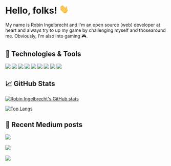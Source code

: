 # Hello, folks! <img src="https://raw.githubusercontent.com/robiningelbrecht/robiningelbrecht/master/wave.gif" width="30px">
 
My name is Robin Ingelbrecht and I'm an open source (web) developer at heart and always try to up my game by challenging myself and thosearound me.
Obviously, I'm also into gaming 🎮.


## :wrench: Technologies & Tools
![](https://img.shields.io/badge/OS-Linux-informational?style=flat&logo=linux&logoColor=white&color=2bbc8a)
![](https://img.shields.io/badge/OS-Macos-informational?style=flat&logo=macos&logoColor=white&color=2bbc8a)
![](https://img.shields.io/badge/Editor-phpstorm-informational?style=flat&logo=phpstorm&logoColor=white&color=2bbc8a)
![](https://img.shields.io/badge/Code-Php-informational?style=flat&logo=php&logoColor=white&color=2bbc8a)
![](https://img.shields.io/badge/Code-Python-informational?style=flat&logo=python&logoColor=white&color=2bbc8a)
![](https://img.shields.io/badge/Code-JavaScript-informational?style=flat&logo=javascript&logoColor=white&color=2bbc8a)
![](https://img.shields.io/badge/Shell-Bash-informational?style=flat&logo=gnu-bash&logoColor=white&color=2bbc8a)
![](https://img.shields.io/badge/Tools-MySQL-informational?style=flat&logo=mysql&logoColor=white&color=2bbc8a)
![](https://img.shields.io/badge/Tools-Docker-informational?style=flat&logo=docker&logoColor=white&color=2bbc8a)

## :chart_with_upwards_trend: GitHub Stats

[![Robin Ingelbrecht's GitHub stats](https://github-readme-stats.vercel.app/api?username=robiningelbrecht&count_private=true)](https://github.com/robiningelbrecht)

[![Top Langs](https://github-readme-stats.vercel.app/api/top-langs/?username=robiningelbrecht&layout=compact)](https://github.com/robiningelbrecht)

## :pencil: Recent Medium posts

<a target="_blank" href="https://github-readme-medium-recent-article.vercel.app/medium/@ingelbrechtrobin/0"><img src="https://github-readme-medium-recent-article.vercel.app/medium/@ingelbrechtrobin/0"> 
 
<a target="_blank" href="https://github-readme-medium-recent-article.vercel.app/medium/@ingelbrechtrobin/1"><img src="https://github-readme-medium-recent-article.vercel.app/medium/@ingelbrechtrobin/1"> 
  
<a target="_blank" href="https://github-readme-medium-recent-article.vercel.app/medium/@ingelbrechtrobin/2"><img src="https://github-readme-medium-recent-article.vercel.app/medium/@ingelbrechtrobin/2"> 

